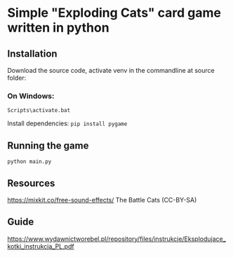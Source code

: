 # Simple "Exploding Cats" card game written in python


## Installation
Download the source code, activate venv in the commandline at source folder:
### On Windows:
```Scripts\activate.bat```

Install dependencies:
```pip install pygame```

## Running the game

```python main.py```

## Resources
https://mixkit.co/free-sound-effects/
The Battle Cats (CC-BY-SA)

## Guide
https://www.wydawnictworebel.pl/repository/files/instrukcje/Eksplodujace_kotki_instrukcja_PL.pdf
